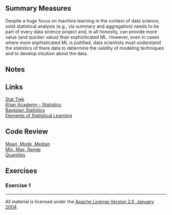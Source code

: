 ## Summary Measures

Despite a huge focus on machine learning in the context of data science, solid statistical analysis (e.g., via summary and aggregation) needs to be part of every data science project and, in all honestly, can provide more value (and quicker value) than sophisticated ML.  However, even in cases where more sophisticated ML is justified, data scientists must understand the statistics of there data to determine the validity of modeling techniques and to develop intuition about the data. 

## Notes

## Links

[Stat Trek](http://stattrek.com/)  
[Khan Academy - Statistics](https://www.khanacademy.org/math/statistics-probability)  
[Bayesian Statistics](http://hbanaszak.mjr.uw.edu.pl/StatRozw/Books/Bolstad_2007_Introduction%20to%20Bayesian%20Statistics.pdf)  
[Elements of Statistical Learning](http://statweb.stanford.edu/~tibs/ElemStatLearn/)  

## Code Review

[Mean, Mode, Median](example1/example1.go)  
[Min, Max, Range](example2/example2.go)  
[Quantiles](example3/example3.go)  

## Exercises

### Exercise 1

___
All material is licensed under the [Apache License Version 2.0, January 2004](http://www.apache.org/licenses/LICENSE-2.0).
